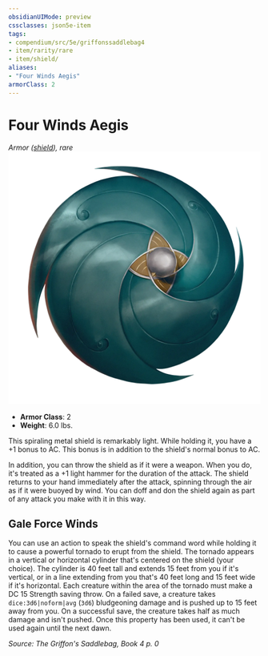 ```yaml
---
obsidianUIMode: preview
cssclasses: json5e-item
tags:
- compendium/src/5e/griffonssaddlebag4
- item/rarity/rare
- item/shield/
aliases: 
- "Four Winds Aegis"
armorClass: 2
---
```

# Four Winds Aegis
*Armor ([shield](compendium/items/shield.md)), rare*  
![](https://raw.githubusercontent.com/TheGiddyLimit/homebrew-img/main/img/GriffonsSaddlebag4/Items/Four-Winds-Aegos.webp#right)  

- **Armor Class**: 2
- **Weight**: 6.0 lbs.

This spiraling metal shield is remarkably light. While holding it, you have a +1 bonus to AC. This bonus is in addition to the shield's normal bonus to AC.

In addition, you can throw the shield as if it were a weapon. When you do, it's treated as a +1 light hammer for the duration of the attack. The shield returns to your hand immediately after the attack, spinning through the air as if it were buoyed by wind. You can doff and don the shield again as part of any attack you make with it in this way.

## Gale Force Winds

You can use an action to speak the shield's command word while holding it to cause a powerful tornado to erupt from the shield. The tornado appears in a vertical or horizontal cylinder that's centered on the shield (your choice). The cylinder is 40 feet tall and extends 15 feet from you if it's vertical, or in a line extending from you that's 40 feet long and 15 feet wide if it's horizontal. Each creature within the area of the tornado must make a DC 15 Strength saving throw. On a failed save, a creature takes `dice:3d6|noform|avg` (`3d6`) bludgeoning damage and is pushed up to 15 feet away from you. On a successful save, the creature takes half as much damage and isn't pushed. Once this property has been used, it can't be used again until the next dawn.

*Source: The Griffon's Saddlebag, Book 4 p. 0*